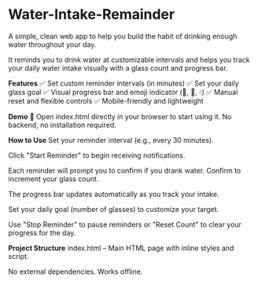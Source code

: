 # Water-Intake-Remainder
A simple, clean web app to help you build the habit of drinking enough water throughout your day.

It reminds you to drink water at customizable intervals and helps you track your daily water intake visually with a glass count and progress bar.

**Features**
✅ Set custom reminder intervals (in minutes)
✅ Set your daily glass goal
✅ Visual progress bar and emoji indicator (🥛, 🧊, 💧)
✅ Manual reset and flexible controls
✅ Mobile-friendly and lightweight

**Demo**
🚀 Open index.html directly in your browser to start using it.
No backend, no installation required.




**How to Use**
Set your reminder interval (e.g., every 30 minutes).

Click "Start Reminder" to begin receiving notifications.

Each reminder will prompt you to confirm if you drank water. Confirm to increment your glass count.

The progress bar updates automatically as you track your intake.

Set your daily goal (number of glasses) to customize your target.

Use "Stop Reminder" to pause reminders or "Reset Count" to clear your progress for the day.

**Project Structure**
index.html – Main HTML page with inline styles and script.

No external dependencies. Works offline.
